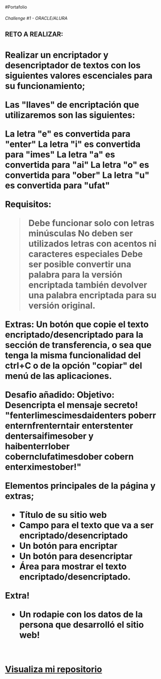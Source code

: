 #Portafolio

<h6> Challenge #1 - ORACLE/ALURA </h6>

<h2>RETO A REALIZAR:</h2>

<h1>Realizar un encriptador y desencriptador de textos con los siguientes valores escenciales para su funcionamiento;

Las "llaves" de encriptación que utilizaremos son las siguientes:

La letra "e" es convertida para "enter"
La letra "i" es convertida para "imes"
La letra "a" es convertida para "ai"
La letra "o" es convertida para "ober"
La letra "u" es convertida para "ufat"

Requisitos:
> Debe funcionar solo con letras minúsculas
> No deben ser utilizados letras con acentos ni caracteres especiales
> Debe ser posible convertir una palabra para la versión encriptada también devolver una palabra encriptada para su versión original.

Extras:
Un botón que copie el texto encriptado/desencriptado para la sección de transferencia, o sea que tenga la misma funcionalidad del ctrl+C o de la opción "copiar" del menú de las aplicaciones.

Desafio añadido:
Objetivo: Desencripta el mensaje secreto!
"fenterlimescimesdaidenters poberr enternfrenterntair enterstenter dentersaifimesober y haibenterrlober cobernclufatimesdober cobern enterximestober!"

Elementos principales de la página y extras;
- Título de su sitio web
- Campo para el texto que va a ser encriptado/desencriptado
- Un botón para encriptar
- Un botón para desencriptar
- Área para mostrar el texto encriptado/desencriptado.

Extra!
- Un rodapie con los datos de la persona que desarrolló el sitio web!<h1>

<a href="https://stefanidmz.github.io/Desencriptador/">Visualiza mi repositorio</a>
